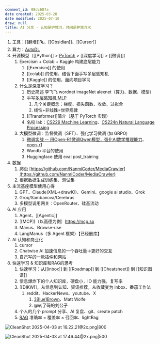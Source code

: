 ```yaml
---
comment_id: 08dc687a
date created: 2025-03-28
date modified: 2025-07-10
draw: null
title: AI 分享 - 认知是护城河，时间是护城河水
---
```

1. 工具：[[翻墙]]🪜、[[Obsidian]]、[[Cursor]]
2. 算力：[AutoDL](AutoDL.md)
3. 开源模型（[[Python]] > [PyTorch](PyTorch.md) > [[深度学习]] > [[微调]]）
	1. Exercism + Colab + Kaggle 构建底层能力
		1. [[Exercism]] 的使用
		2. [[colab]] 的使用，结合下面手写多层感知机
		3. [[Kaggle]] 的使用，面向项目学习
	2. 什么是深度学习？
		1. 历史简述 李飞飞 wordnet imageNet   alexnet（算力、数据、模型）
		2. 手写[多层感知机 MLP](多层感知机%20MLP.md)
			1. 几个关键概念：梯度、损失函数、收敛、过拟合
			2. 线性+非线性=世界规律
		3. [[Transformer]]简介（基于 PyTorch 实现）
		4. 名校 lab：[CS229 Machine Learning](CS229%20Machine%20Learning.md)、[CS224n Natural Language Processing](CS224n%20Natural%20Language%20Processing.md)
	3. 大模型微调：监督微调（SFT）、强化学习微调 (如 GRPO)
		1. [微调实战 -- 用Open-R1微调Qwen模型，强化AI数学推理能力](微调实战%20--%20用Open-R1微调Qwen模型，强化AI数学推理能力.md)、[open-r1](open-r1.md)
		2. Wandb 平台的使用
		3. Huggingface 使用 eval  post_training
4. 数据
	1. 爬虫 [https://github.com/NanmiCoder/MediaCrawler](https://github.com/NanmiCoder/MediaCrawler)
	2. 根据数据生成训练集、测试集
5. 主流基座模型使用心得
	1. GPT、Claude(XML->drawIO)、Gemini、google ai studio、Grok
	2. Groq/Sambanova/Cerebras
	3. 多模型调用网关：OpenRouter、硅基流动
6. AI 应用
	1. Agent、[[Agentic]]
	2. [[MCP]]（以高德为例）https://mcp.so
	3. Manus、Browse-use
	4. LangManus（多 Agent 框架）【已经删库】
7. AI 认知和商业化
	1. cursor
	2. Chatwise       AI 加速信息的一个吞吐量->更好的交互
	3. 自己写的一款插件和网站
8. 快速学习 & 知识库和RAG的思考
	1. 快速学习：从[[inbox]] 到 [[Roadmap]] 到 [[Cheatsheet]] 到 [[知识图谱]]
	2. 信息爆炸下的个人知识库，硬盘小，IO 能力强，复写率
	3. [[DIKW]]，从信息到认知、资讯推荐，从收藏变为 inbox、番茄工作法
		1. reddit、HackerNews、youtube、X
			1. [3Blue1Brown](3Blue1Brown.md)、Matt Wolfe
			2. @转了码的刘公子
	4. 个人的几个 prompt 分享、AI 复盘、git、create patch
	5. [RAG](RAG.md) 准确率 = 覆盖率 × 召回率、lightRag

![CleanShot 2025-04-03 at 16.22.21@2x.png|800](https://imagehosting4picgo.oss-cn-beijing.aliyuncs.com/imagehosting/fix-dir%2Fmedia%2Fmedia_tSBeJ7SDQO%2F2025%2F04%2F03%2F16-22-30-4706fc297e5352acd525229fe8524a13-CleanShot%202025-04-03%20at%2016.22.21-2x-44631b.png)

![CleanShot 2025-04-03 at 17.46.44@2x.png|500](https://imagehosting4picgo.oss-cn-beijing.aliyuncs.com/imagehosting/fix-dir%2Fmedia%2Fmedia_U7uzCe3ipp%2F2025%2F04%2F03%2F17-46-52-bd46f4d9c8ebe2e7caf3e6aa5fa5f4cb-CleanShot%202025-04-03%20at%2017.46.44-2x-f4b593.png)
